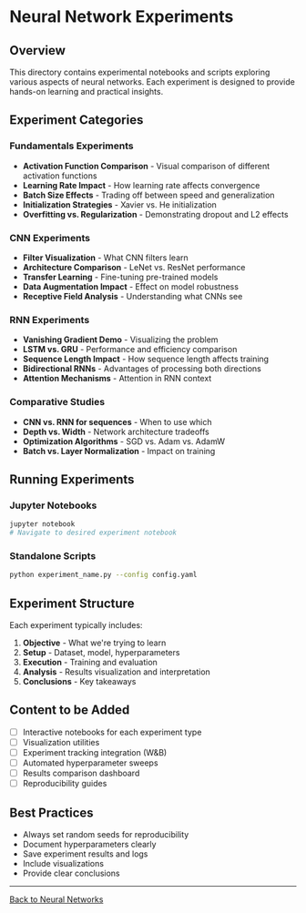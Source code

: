 # Neural Network Experiments

## Overview

This directory contains experimental notebooks and scripts exploring various aspects of neural networks. Each experiment is designed to provide hands-on learning and practical insights.

## Experiment Categories

### Fundamentals Experiments
- **Activation Function Comparison** - Visual comparison of different activation functions
- **Learning Rate Impact** - How learning rate affects convergence
- **Batch Size Effects** - Trading off between speed and generalization
- **Initialization Strategies** - Xavier vs. He initialization
- **Overfitting vs. Regularization** - Demonstrating dropout and L2 effects

### CNN Experiments
- **Filter Visualization** - What CNN filters learn
- **Architecture Comparison** - LeNet vs. ResNet performance
- **Transfer Learning** - Fine-tuning pre-trained models
- **Data Augmentation Impact** - Effect on model robustness
- **Receptive Field Analysis** - Understanding what CNNs see

### RNN Experiments
- **Vanishing Gradient Demo** - Visualizing the problem
- **LSTM vs. GRU** - Performance and efficiency comparison
- **Sequence Length Impact** - How sequence length affects training
- **Bidirectional RNNs** - Advantages of processing both directions
- **Attention Mechanisms** - Attention in RNN context

### Comparative Studies
- **CNN vs. RNN for sequences** - When to use which
- **Depth vs. Width** - Network architecture tradeoffs
- **Optimization Algorithms** - SGD vs. Adam vs. AdamW
- **Batch vs. Layer Normalization** - Impact on training

## Running Experiments

### Jupyter Notebooks
```bash
jupyter notebook
# Navigate to desired experiment notebook
```

### Standalone Scripts
```bash
python experiment_name.py --config config.yaml
```

## Experiment Structure

Each experiment typically includes:
1. **Objective** - What we're trying to learn
2. **Setup** - Dataset, model, hyperparameters
3. **Execution** - Training and evaluation
4. **Analysis** - Results visualization and interpretation
5. **Conclusions** - Key takeaways

## Content to be Added

- [ ] Interactive notebooks for each experiment type
- [ ] Visualization utilities
- [ ] Experiment tracking integration (W&B)
- [ ] Automated hyperparameter sweeps
- [ ] Results comparison dashboard
- [ ] Reproducibility guides

## Best Practices

- Always set random seeds for reproducibility
- Document hyperparameters clearly
- Save experiment results and logs
- Include visualizations
- Provide clear conclusions

---

[Back to Neural Networks](../README.md)